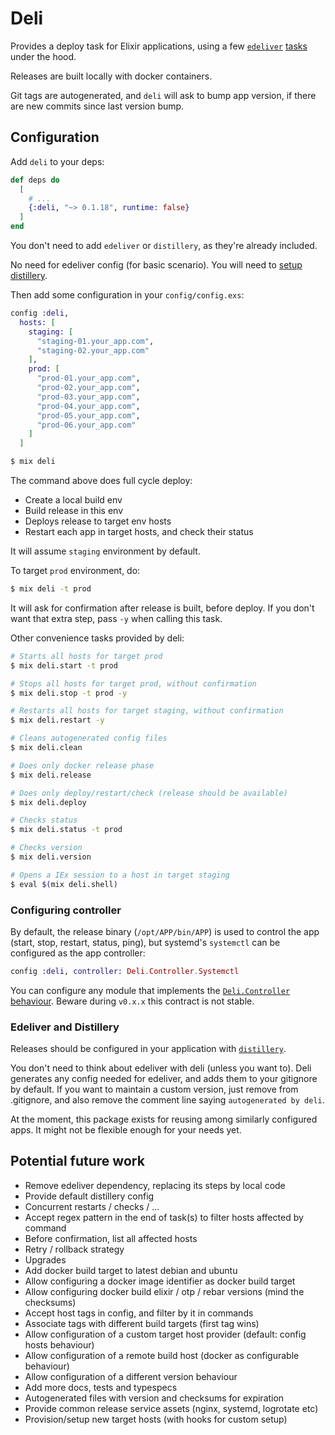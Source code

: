 # Deli

Provides a deploy task for Elixir applications, using a few [`edeliver`](https://github.com/edeliver/edeliver) [tasks](https://hexdocs.pm/edeliver/Mix.Tasks.Edeliver.html#content) under the hood.

Releases are built locally with docker containers.


Git tags are autogenerated, and `deli` will ask to bump app version, if there are new commits since last version bump.

## Configuration

Add `deli` to your deps:

```elixir
def deps do
  [
    # ...
    {:deli, "~> 0.1.18", runtime: false}
  ]
end
```

You don't need to add `edeliver` or `distillery`, as they're already included.

No need for edeliver config (for basic scenario). You will need to [setup distillery](https://hexdocs.pm/distillery).

Then add some configuration in your `config/config.exs`:

```elixir
config :deli,
  hosts: [
    staging: [
      "staging-01.your_app.com",
      "staging-02.your_app.com"
    ],
    prod: [
      "prod-01.your_app.com",
      "prod-02.your_app.com",
      "prod-03.your_app.com",
      "prod-04.your_app.com",
      "prod-05.your_app.com",
      "prod-06.your_app.com"
    ]
  ]
```

```bash
$ mix deli
```

The command above does full cycle deploy:

- Create a local build env
- Build release in this env
- Deploys release to target env hosts
- Restart each app in target hosts, and check their status

It will assume `staging` environment by default.

To target `prod` environment, do:

```bash
$ mix deli -t prod
```

It will ask for confirmation after release is built, before deploy.
If you don't want that extra step, pass `-y` when calling this task.

Other convenience tasks provided by deli:

```bash
# Starts all hosts for target prod
$ mix deli.start -t prod

# Stops all hosts for target prod, without confirmation
$ mix deli.stop -t prod -y

# Restarts all hosts for target staging, without confirmation
$ mix deli.restart -y

# Cleans autogenerated config files
$ mix deli.clean

# Does only docker release phase
$ mix deli.release

# Does only deploy/restart/check (release should be available)
$ mix deli.deploy

# Checks status
$ mix deli.status -t prod

# Checks version
$ mix deli.version

# Opens a IEx session to a host in target staging
$ eval $(mix deli.shell)
```

### Configuring controller

By default, the release binary (`/opt/APP/bin/APP`) is used to control the app (start, stop, restart, status, ping), but systemd's `systemctl` can be configured as the app controller:

```elixir
config :deli, controller: Deli.Controller.Systemctl
```

You can configure any module that implements the [`Deli.Controller` behaviour](https://hexdocs.pm/deli/Deli.Controller.html). Beware during `v0.x.x` this contract is not stable.

### Edeliver and Distillery

Releases should be configured in your application with [`distillery`](https://hexdocs.pm/distillery).

You don't need to think about edeliver with deli (unless you want to).
Deli generates any config needed for edeliver, and adds them to your gitignore by default.
If you want to maintain a custom version, just remove from .gitignore, and also remove the comment line saying `autogenerated by deli`.

At the moment, this package exists for reusing among similarly configured apps. It might not be flexible enough for your needs yet.

## Potential future work

- Remove edeliver dependency, replacing its steps by local code
- Provide default distillery config
- Concurrent restarts / checks / ...
- Accept regex pattern in the end of task(s) to filter hosts affected by command
- Before confirmation, list all affected hosts
- Retry / rollback strategy
- Upgrades
- Add docker build target to latest debian and ubuntu
- Allow configuring a docker image identifier as docker build target
- Allow configuring docker build elixir / otp / rebar versions (mind the checksums)
- Accept host tags in config, and filter by it in commands
- Associate tags with different build targets (first tag wins)
- Allow configuration of a custom target host provider (default: config hosts behaviour)
- Allow configuration of a remote build host (docker as configurable behaviour)
- Allow configuration of a different version behaviour
- Add more docs, tests and typespecs
- Autogenerated files with version and checksums for expiration
- Provide common release service assets (nginx, systemd, logrotate etc)
- Provision/setup new target hosts (with hooks for custom setup)
